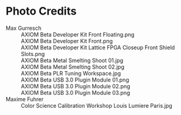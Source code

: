# Photo Credits

<dl>
  <dt>Max Gurresch</dt>
  <dd>AXIOM Beta Developer Kit Front Floating.png</dd>
  <dd>AXIOM Beta Developer Kit Front.png</dd>
  <dd>AXIOM Beta Developer Kit Lattice FPGA Closeup Front Shield Slots.png</dd>
  <dd>AXIOM Beta Metal Smelting Shoot 01.jpg</dd>
  <dd>AXIOM Beta Metal Smelting Shoot 02.jpg</dd>
  <dd>AXIOM Beta PLR Tuning Workspace.jpg</dd>
  <dd>AXIOM Beta USB 3.0 Plugin Module 01.png</dd>
  <dd>AXIOM Beta USB 3.0 Plugin Module 02.png</dd>
  <dd>AXIOM Beta USB 3.0 Plugin Module 03.png</dd>
	
  <dt>Maxime Fuhrer</dt>
  <dd>Color Science Calibration Workshop Louis Lumiere Paris.jpg</dd>
</dl>



